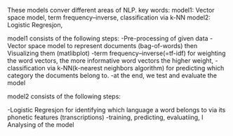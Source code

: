 These models conver different areas of NLP.
key words:
model1:  Vector space model, term frequency–inverse, classification via k-NN
model2: Logistic Regresjon, 



model1 consists of the following steps:
  -Pre-processing of given data
  -Vector space model to represent documents (bag-of-words) then  Visualizing them (matlibplot) 
  -term frequency–inverse(=tf-idf) for weighting the word vectors, the more informative word vectors the higher weight, 
  -classification via k-NN(k-nearest neighbors algorithm) for predicting which category the documents belong to. 
  -at the end, we test and  evaluate the model
  
 


model2 consists of the following steps:

-Logistic Regresjon for identifying which language a word belongs to via its phonetic features (transcriptions) 
  -training, predicting, evaluatiing, l Analysing of the model
 
 
 
 
